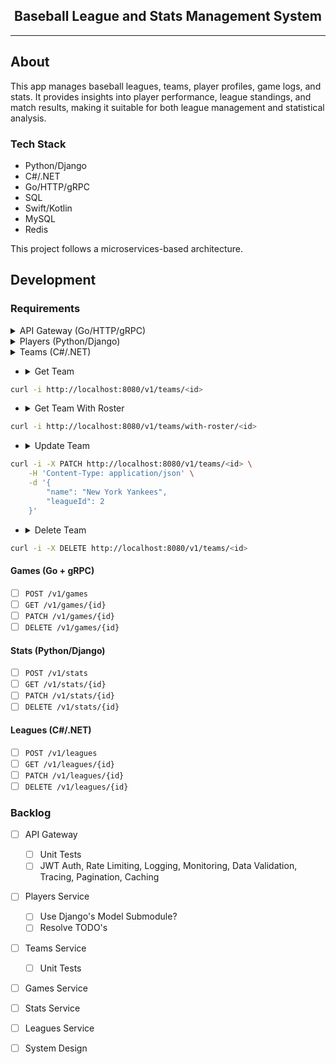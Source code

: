 <div align="center">
    <h2>Baseball League and Stats Management System</h2>
</div>

<hr />

## About

This app manages baseball leagues, teams, player profiles, game logs, and stats.
It provides insights into player performance, league standings, and match results, making it suitable for both league management and statistical analysis.

### Tech Stack

- Python/Django
- C#/.NET
- Go/HTTP/gRPC
- SQL
- Swift/Kotlin
- MySQL
- Redis

This project follows a microservices-based architecture.

## Development

### Requirements

<details>
    <summary>API Gateway (Go/HTTP/gRPC)</summary>
</details>

<details>
<summary>Players (Python/Django)</summary>
- <details>
      <summary>Create Player</summary>

  ```bash
  curl -i -X POST http://localhost:8080/v1/players \
      -H 'Content-Type: application/json' \
      -d '{
          "name": "Michael Yi",
          "jerseyNumber": "14",
          "dob": "2004-12-14",
          "height": "5\u0027 10\"",
          "weight": 140,
          "position": "Shortstop",
          "teamId": 1
  }'
  ```
  </details>
- <details>
  <summary>Get Player</summary>

  ```bash
  curl -i http://localhost:8080/v1/players/<id>
  ```
  </details>
- <details>
  <summary>Update Player</summary>

   ```bash
   curl -i -X PATCH http://localhost:8080/v1/players/<id> \
       -H 'Content-Type: application/json' \
       -d '{
           "name": "Michael Yi",
           "jerseyNumber": "14",
           "dob": "2004-12-14",
           "height": "5\u0027 10\"",
           "weight": 140,
           "position": "Shortstop",
           "teamId": 1
    }'
    ```
</details>
- <details>
  <summary>Delete Player</summary>

  ```bash
  curl -i -X DELETE http://localhost:8080/v1/players/<id>
  ```
  </details>

<br/>
</details>

<details>
    <summary>Teams (C#/.NET)</summary>

- <details>
    <summary>Create Team</summary>

```bash
curl -i -X POST http://localhost:8080/v1/teams \
    -H 'Content-Type: application/json' \
    -d '{
        "name": "Los Angeles Dodgers",
        "leagueId": 1
    }'
```

</details>

- <details>
    <summary>Get Team</summary>

```bash
curl -i http://localhost:8080/v1/teams/<id>
```

</details>

- <details>
    <summary>Get Team With Roster</summary>

```bash
curl -i http://localhost:8080/v1/teams/with-roster/<id>
```

</details>

- <details>
    <summary>Update Team</summary>

```bash
curl -i -X PATCH http://localhost:8080/v1/teams/<id> \
    -H 'Content-Type: application/json' \
    -d '{
        "name": "New York Yankees",
        "leagueId": 2
    }'
```
</details>

- <details>
    <summary>Delete Team</summary>

```bash
curl -i -X DELETE http://localhost:8080/v1/teams/<id>
```
</details>
</details>


#### Games (Go + gRPC)
- [ ] `POST /v1/games`
- [ ] `GET /v1/games/{id}`
- [ ] `PATCH /v1/games/{id}`
- [ ] `DELETE /v1/games/{id}`

#### Stats (Python/Django)
- [ ] `POST /v1/stats`
- [ ] `GET /v1/stats/{id}`
- [ ] `PATCH /v1/stats/{id}`
- [ ] `DELETE /v1/stats/{id}`

#### Leagues (C#/.NET)
- [ ] `POST /v1/leagues`
- [ ] `GET /v1/leagues/{id}`
- [ ] `PATCH /v1/leagues/{id}`
- [ ] `DELETE /v1/leagues/{id}`

### Backlog
- [ ] API Gateway
    - [ ] Unit Tests
    - [ ] JWT Auth, Rate Limiting, Logging, Monitoring, Data Validation, Tracing, Pagination, Caching
- [ ] Players Service
    - [ ] Use Django's Model Submodule?
    - [ ] Resolve TODO's
- [ ] Teams Service
    - [ ] Unit Tests
- [ ] Games Service
- [ ] Stats Service
- [ ] Leagues Service
- [ ] System Design


